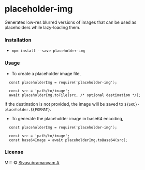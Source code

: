 # placeholder-img

Generates low-res blurred versions of images that can be used as placeholders while lazy-loading them.

### Installation

* `npm install --save placeholder-img`

### Usage

* To create a placeholder image file,
```
  const placeholderImg = require('placeholder-img');

  const src = 'path/to/image';
  await placeholderImg.toFile(src, /* optional destination */);
```
If the destination is not provided, the image will be saved to `${SRC}-placeholder.${FORMAT}`.

* To generate the placeholder image in base64 encoding,
```
  const placeholderImg = require('placeholder-img');

  const src = 'path/to/image';
  const base64Image = await placeholderImg.toBase64(src);
```

### License

MIT © [Sivasubramanyam A](https://sivasubramanyam.me)
